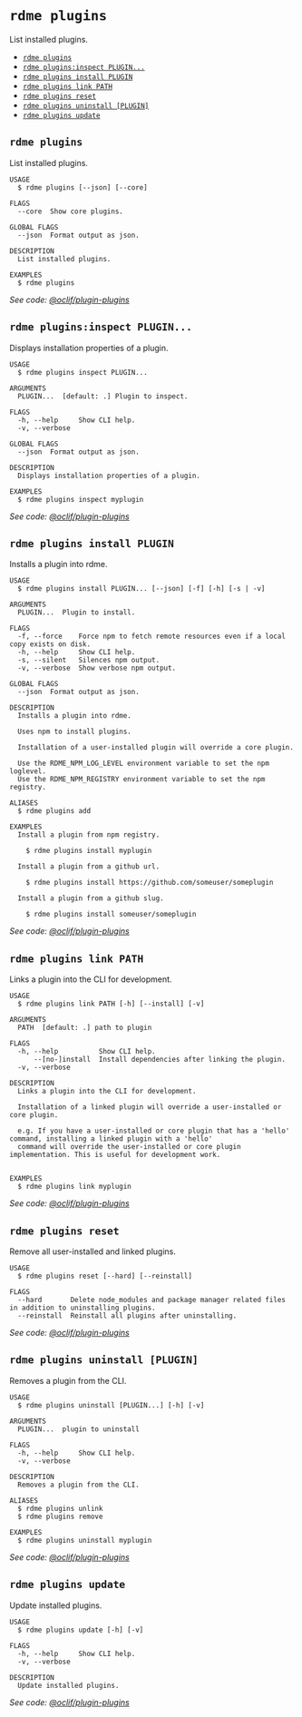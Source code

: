 `rdme plugins`
==============

List installed plugins.

* [`rdme plugins`](#rdme-plugins)
* [`rdme plugins:inspect PLUGIN...`](#rdme-pluginsinspect-plugin)
* [`rdme plugins install PLUGIN`](#rdme-plugins-install-plugin)
* [`rdme plugins link PATH`](#rdme-plugins-link-path)
* [`rdme plugins reset`](#rdme-plugins-reset)
* [`rdme plugins uninstall [PLUGIN]`](#rdme-plugins-uninstall-plugin)
* [`rdme plugins update`](#rdme-plugins-update)

## `rdme plugins`

List installed plugins.

```
USAGE
  $ rdme plugins [--json] [--core]

FLAGS
  --core  Show core plugins.

GLOBAL FLAGS
  --json  Format output as json.

DESCRIPTION
  List installed plugins.

EXAMPLES
  $ rdme plugins
```

_See code: [@oclif/plugin-plugins](https://github.com/oclif/plugin-plugins/blob/v5.4.42/src/commands/plugins/index.ts)_

## `rdme plugins:inspect PLUGIN...`

Displays installation properties of a plugin.

```
USAGE
  $ rdme plugins inspect PLUGIN...

ARGUMENTS
  PLUGIN...  [default: .] Plugin to inspect.

FLAGS
  -h, --help     Show CLI help.
  -v, --verbose

GLOBAL FLAGS
  --json  Format output as json.

DESCRIPTION
  Displays installation properties of a plugin.

EXAMPLES
  $ rdme plugins inspect myplugin
```

_See code: [@oclif/plugin-plugins](https://github.com/oclif/plugin-plugins/blob/v5.4.42/src/commands/plugins/inspect.ts)_

## `rdme plugins install PLUGIN`

Installs a plugin into rdme.

```
USAGE
  $ rdme plugins install PLUGIN... [--json] [-f] [-h] [-s | -v]

ARGUMENTS
  PLUGIN...  Plugin to install.

FLAGS
  -f, --force    Force npm to fetch remote resources even if a local copy exists on disk.
  -h, --help     Show CLI help.
  -s, --silent   Silences npm output.
  -v, --verbose  Show verbose npm output.

GLOBAL FLAGS
  --json  Format output as json.

DESCRIPTION
  Installs a plugin into rdme.

  Uses npm to install plugins.

  Installation of a user-installed plugin will override a core plugin.

  Use the RDME_NPM_LOG_LEVEL environment variable to set the npm loglevel.
  Use the RDME_NPM_REGISTRY environment variable to set the npm registry.

ALIASES
  $ rdme plugins add

EXAMPLES
  Install a plugin from npm registry.

    $ rdme plugins install myplugin

  Install a plugin from a github url.

    $ rdme plugins install https://github.com/someuser/someplugin

  Install a plugin from a github slug.

    $ rdme plugins install someuser/someplugin
```

_See code: [@oclif/plugin-plugins](https://github.com/oclif/plugin-plugins/blob/v5.4.42/src/commands/plugins/install.ts)_

## `rdme plugins link PATH`

Links a plugin into the CLI for development.

```
USAGE
  $ rdme plugins link PATH [-h] [--install] [-v]

ARGUMENTS
  PATH  [default: .] path to plugin

FLAGS
  -h, --help          Show CLI help.
      --[no-]install  Install dependencies after linking the plugin.
  -v, --verbose

DESCRIPTION
  Links a plugin into the CLI for development.

  Installation of a linked plugin will override a user-installed or core plugin.

  e.g. If you have a user-installed or core plugin that has a 'hello' command, installing a linked plugin with a 'hello'
  command will override the user-installed or core plugin implementation. This is useful for development work.


EXAMPLES
  $ rdme plugins link myplugin
```

_See code: [@oclif/plugin-plugins](https://github.com/oclif/plugin-plugins/blob/v5.4.42/src/commands/plugins/link.ts)_

## `rdme plugins reset`

Remove all user-installed and linked plugins.

```
USAGE
  $ rdme plugins reset [--hard] [--reinstall]

FLAGS
  --hard       Delete node_modules and package manager related files in addition to uninstalling plugins.
  --reinstall  Reinstall all plugins after uninstalling.
```

_See code: [@oclif/plugin-plugins](https://github.com/oclif/plugin-plugins/blob/v5.4.42/src/commands/plugins/reset.ts)_

## `rdme plugins uninstall [PLUGIN]`

Removes a plugin from the CLI.

```
USAGE
  $ rdme plugins uninstall [PLUGIN...] [-h] [-v]

ARGUMENTS
  PLUGIN...  plugin to uninstall

FLAGS
  -h, --help     Show CLI help.
  -v, --verbose

DESCRIPTION
  Removes a plugin from the CLI.

ALIASES
  $ rdme plugins unlink
  $ rdme plugins remove

EXAMPLES
  $ rdme plugins uninstall myplugin
```

_See code: [@oclif/plugin-plugins](https://github.com/oclif/plugin-plugins/blob/v5.4.42/src/commands/plugins/uninstall.ts)_

## `rdme plugins update`

Update installed plugins.

```
USAGE
  $ rdme plugins update [-h] [-v]

FLAGS
  -h, --help     Show CLI help.
  -v, --verbose

DESCRIPTION
  Update installed plugins.
```

_See code: [@oclif/plugin-plugins](https://github.com/oclif/plugin-plugins/blob/v5.4.42/src/commands/plugins/update.ts)_
